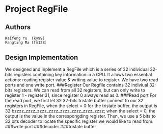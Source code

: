 # Project RegFile
## Authors
    Kaifeng Yu  (ky99)
    Fangting Ma (fm128)
## Design Implementation
We designed and inplement a RegFile which is a series of 32 individual 32-bits registers containing key information in a CPU. It allows two essential actions: reading register value & writing value to register. We have two read ports and one write port.
###Register
Our Regfile contains 32 indiviual 32-bits registers. We can read from all 32 registers, but can only write to register 1 - register 31, since register 0 always read as 0.
###Read port
For the read port, we first let 32 32-bits tristate buffer connect to our 32 registers in RegFile, when the select = 0 for the tristate buffer, the output is 32'bzzzz_zzzz_zzzz_zzzz_zzzz_zzzz_zzzz_zzzz; when the select = 0, the output is the value in the correspongding register. Then, we use a 5 bits to 32 bits decoder to locate the specific register we would like to read from.  
###write port
###decoder
###tristate buffer 

